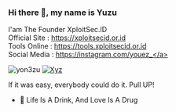 ### Hi there 👋, my name is Yuzu
I'am The Founder XploitSec.ID <br>
Official Site : <a href="https://xploitsecid.or.id">https://xploitsecid.or.id</a><br>
Tools Online : <a href="https://tools.xploitsecid.or.id">https://tools.xploitsecid.or.id</a><br>
Social Media : <a href="https://instagram.com/youez_">https://instagram.com/youez_</a>

![yon3zu](https://github-readme-stats.vercel.app/api?username=yon3zu&show_icons=true&theme=radical)
[![Xyz](https://github-readme-stats.vercel.app/api/top-langs/?username=yon3zu&layout=compact&theme=radical)](https://github.com/yon3zu/github-readme-stats)

If it was easy, everybody could do it.
Pull UP!

- 🔭 Life Is A Drink, And Love Is A Drug
